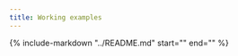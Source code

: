 ```yaml
---
title: Working examples
---
```


{%
   include-markdown "../README.md"
   start="<!--working-examples-start-->"
   end="<!--working-examples-end-->"
%}

<style>
.wy-nav-content {
  /* this table benefits from a wider page */
  max-width: 1000px;
}
.rst-content .section table img {
  /* make the icons darker on this page */
  filter: brightness(0.5);
}
</style>
